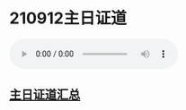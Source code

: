 # 210912主日证道

<audio controls src="./210912.mp3"></audio>



## [主日证道汇总](https://nccchurch.github.io/Sermons/)
